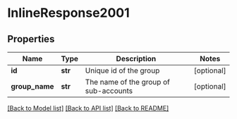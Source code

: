 # InlineResponse2001

## Properties
Name | Type | Description | Notes
------------ | ------------- | ------------- | -------------
**id** | **str** | Unique id of the group | [optional] 
**group_name** | **str** | The name of the group of sub-accounts | [optional] 

[[Back to Model list]](../README.md#documentation-for-models) [[Back to API list]](../README.md#documentation-for-api-endpoints) [[Back to README]](../README.md)


